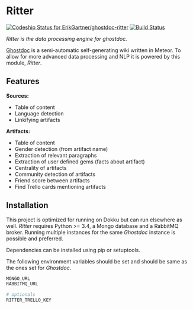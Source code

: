 # Ritter

[ ![Codeship Status for ErikGartner/ghostdoc-ritter](https://codeship.com/projects/cb42cc20-c549-0133-1964-4e8753dd3f97/status?branch=master)](https://codeship.com/projects/138525) [![Build Status](https://travis-ci.org/ErikGartner/ghostdoc-ritter.svg?branch=master)](https://travis-ci.org/ErikGartner/ghostdoc-ritter)

*Ritter is the data processing engine for ghostdoc.*

[Ghostdoc](https://github.com/ErikGartner/ghostdoc) is a semi-automatic self-generating wiki written in Meteor. To allow for more advanced data processing and NLP it is powered by this module, *Ritter*.

## Features

**Sources:**
- Table of content
- Language detection
- Linkifying artifacts

**Artifacts:**
- Table of content
- Gender detection (from artifact name)
- Extraction of relevant paragraphs
- Extraction of user defined  gems (facts about artifact)
- Centrality of artifacts
- Community detection of artifacts
- Friend score between artifacts
- Find Trello cards mentioning artifacts

## Installation
This project is optimized for running on Dokku but can run elsewhere as well. *Ritter* requires Python >= 3.4, a Mongo database and a RabbitMQ broker. Running multiple instances for the same *Ghostdoc* instance is possible and preferred.

Dependencies can be installed using pip or setuptools.

The following environment variables should be set and should be same as the ones set for *Ghostdoc*.
```bash
MONGO_URL
RABBITMQ_URL

# optionals
RITTER_TRELLO_KEY
```
